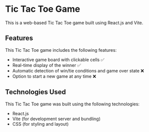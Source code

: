 # Tic Tac Toe Game

This is a web-based Tic Tac Toe game built using React.js and Vite.

## Features

This Tic Tac Toe game includes the following features:

- Interactive game board with clickable cells ✅
- Real-time display of the winner ✅
- Automatic detection of win/tie conditions and game over state ❌
- Option to start a new game at any time ❌

## Technologies Used

This Tic Tac Toe game was built using the following technologies:

- React.js
- Vite (for development server and bundling)
- CSS (for styling and layout)
